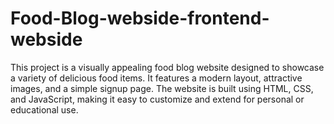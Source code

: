 # Food-Blog-webside-frontend-webside
This project is a visually appealing food blog website designed to showcase a variety of delicious food items. It features a modern layout, attractive images, and a simple signup page. The website is built using HTML, CSS, and JavaScript, making it easy to customize and extend for personal or educational use.
